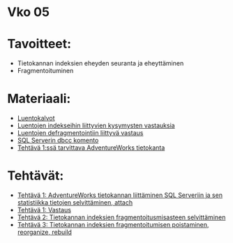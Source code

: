 # Vko 05
# Tavoitteet:

- Tietokannan indeksien eheyden seuranta ja eheyttäminen
- Fragmentoituminen


# Materiaali: 

- [ Luentokalvot ](Luentokalvot_05.pdf)
- [ Luentojen indekseihin liittyvien kysymysten vastauksia ](Luennot_vko5_kysymysten_vastauksia.pdf)
- [ Luentojen defragmentointiin liittyvä vastaus ](Luentojen_vko5n_vastaukset_defragmentointiin.pdf)
- [ SQL Serverin dbcc komento ](SQL_Server_dbcc_komento.pdf)
- [ Tehtävä 1:ssä tarvittava AdventureWorks tietokanta ](https://drive.google.com/file/d/1MYXUdgR0vz_YPBeHOA-oS0Uo-gPAFZe_/view?usp=drive_link)


# Tehtävät:   

- [Tehtävä 1: AdventureWorks tietokannan liittäminen SQL Serveriin ja sen statistiikka tietojen selvittäminen, attach](Tehtava_01.md)
- [Tehtävä 1: Vastaus](Tehtava_01_Vastaus.txt)
- [Tehtävä 2: Tietokannan indeksien fragmentoitusmisasteen selvittäminen](Tehtava_02.md)
- [Tehtävä 3: Tietokannan indeksien fragmentoitumisen poistaminen, reorganize, rebuild](Tehtava_03.md)
